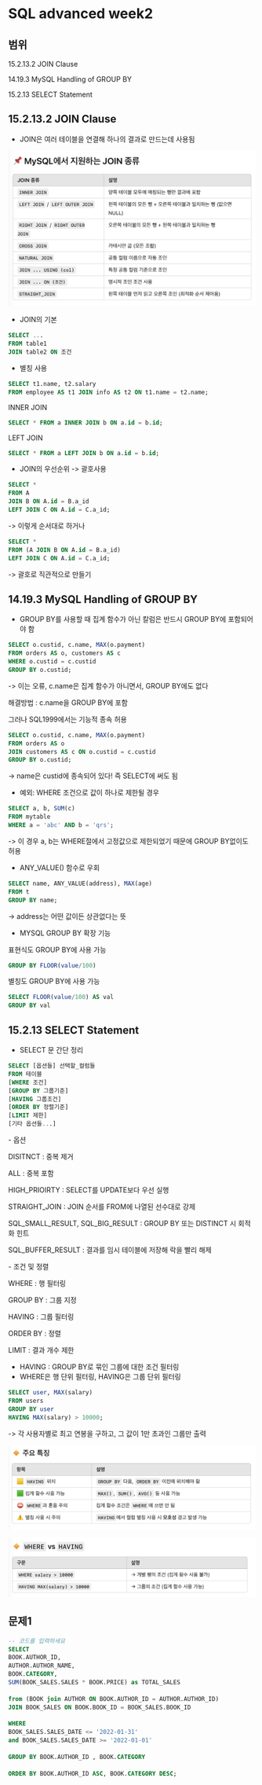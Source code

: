 # SQL advanced week2
## 범위
15.2.13.2 JOIN Clause

14.19.3 MySQL Handling of GROUP BY

15.2.13 SELECT Statement

## 15.2.13.2 JOIN Clause

- JOIN은 여러 테이블을 연결해 하나의 결과로 만드는데 사용됨

![설명 텍스트](./img/03312010.png)

- JOIN의 기본

```SQL
SELECT ...
FROM table1
JOIN table2 ON 조건
```

- 별칭 사용

```SQL
SELECT t1.name, t2.salary
FROM employee AS t1 JOIN info AS t2 ON t1.name = t2.name;
```

INNER JOIN
```SQL
SELECT * FROM a INNER JOIN b ON a.id = b.id;
```

LEFT JOIN
```SQL
SELECT * FROM a LEFT JOIN b ON a.id = b.id;
```

- JOIN의 우선순위 -> 괄호사용

```SQL
SELECT *
FROM A
JOIN B ON A.id = B.a_id
LEFT JOIN C ON A.id = C.a_id;
```
-> 이렇게 순서대로 하거나

```SQL
SELECT *
FROM (A JOIN B ON A.id = B.a_id)
LEFT JOIN C ON A.id = C.a_id;
```
-> 괄호로 직관적으로 만들기


## 14.19.3 MySQL Handling of GROUP BY

- GROUP BY를 사용할 때 집계 함수가 아닌 칼럼은 반드시 GROUP BY에 포함되어야 함

```SQL
SELECT o.custid, c.name, MAX(o.payment)
FROM orders AS o, customers AS c
WHERE o.custid = c.custid
GROUP BY o.custid;
```
-> 이는 오류, c.name은 집계 함수가 아니면서, GROUP BY에도 없다

해결방법 : c.name을 GROUP BY에 포함

<w/>

그러나 SQL1999에서는 기능적 종속 허용

```SQL
SELECT o.custid, c.name, MAX(o.payment)
FROM orders AS o
JOIN customers AS c ON o.custid = c.custid
GROUP BY o.custid;
```
-> name은 custid에 종속되어 있다! 즉 SELECT에 써도 됨
<w/>

- 예외: WHERE 조건으로 값이 하나로 제한될 경우

```SQL
SELECT a, b, SUM(c)
FROM mytable
WHERE a = 'abc' AND b = 'qrs';
```
-> 이 경우 a, b는 WHERE절에서 고정값으로 제한되었기 때문에 GROUP BY없이도 허용

<w/>

- ANY_VALUE() 함수로 우회

```SQL
SELECT name, ANY_VALUE(address), MAX(age)
FROM t
GROUP BY name;
```
-> address는 어떤 값이든 상관없다는 뜻

<w/>

- MYSQL GROUP BY 확장 기능

표현식도 GROUP BY에 사용 가능

```SQL
GROUP BY FLOOR(value/100)
```

별칭도 GROUP BY에 사용 가능

```SQL
SELECT FLOOR(value/100) AS val
GROUP BY val
```

## 15.2.13 SELECT Statement

- SELECT 문 간단 정리

```SQL
SELECT [옵션들] 선택할_컬럼들
FROM 테이블
[WHERE 조건]
[GROUP BY 그룹기준]
[HAVING 그룹조건]
[ORDER BY 정렬기준]
[LIMIT 제한]
[기타 옵션들...]
```
<w/>
- 옵션

<w/>

DISITNCT : 중복 제거

ALL : 중복 포함

HIGH_PRIOIRTY : SELECT를 UPDATE보다 우선 실행

STRAIGHT_JOIN : JOIN 순서를 FROM에 나열된 선수대로 강제

SQL_SMALL_RESULT, SQL_BIG_RESULT : GROUP BY 또는 DISTINCT 시 회적화 힌트

SQL_BUFFER_RESULT : 결과를 임시 테이블에 저장해 락을 빨리 해제


<w/>
- 조건 및 정렬

<w/>

WHERE : 행 필터링

GROUP BY : 그룹 지정

HAVING : 그룹 필터링

ORDER BY : 정렬

LIMIT : 결과 개수 제한


- HAVING : GROUP BY로 묶인 그룹에 대한 조건 필터링
- WHERE은 행 단위 필터링, HAVING은 그룹 단위 필터링

```SQL
SELECT user, MAX(salary)
FROM users
GROUP BY user
HAVING MAX(salary) > 10000;
```
-> 각 사용자별로 최고 연봉을 구하고, 그 값이 1만 초과인 그룹만 출력

![설명 텍스트](./img/03312233.png)

![설명 텍스트](./img/03312034.png)

## 문제1
```SQL
-- 코드를 입력하세요
SELECT
BOOK.AUTHOR_ID,
AUTHOR.AUTHOR_NAME,
BOOK.CATEGORY,
SUM(BOOK_SALES.SALES * BOOK.PRICE) as TOTAL_SALES

from (BOOK join AUTHOR ON BOOK.AUTHOR_ID = AUTHOR.AUTHOR_ID)
JOIN BOOK_SALES ON BOOK.BOOK_ID = BOOK_SALES.BOOK_ID

WHERE
BOOK_SALES.SALES_DATE <= '2022-01-31'
and BOOK_SALES.SALES_DATE >= '2022-01-01'

GROUP BY BOOK.AUTHOR_ID , BOOK.CATEGORY

ORDER BY BOOK.AUTHOR_ID ASC, BOOK.CATEGORY DESC;
```